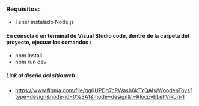 ### Requisitos:

- Tener instalado Node.js

#### En consola o en terminal de Visual Studio code, dentro de la carpeta del proyecto, ejecuar los comandos :

- npm install
- npm run dev

##### Link al diseño del sitio web :

- https://www.figma.com/file/gg0UPDg7cPWash6kTYQAls/WoodenToys?type=design&node-id=0%3A1&mode=design&t=RlocpvbLehViRJrj-1
